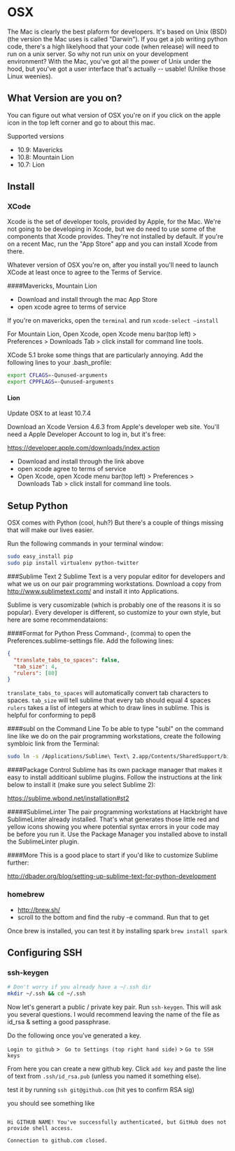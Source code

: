 # OSX

The Mac is clearly the best plaform for developers.  It's based on Unix (BSD) (the version the Mac uses is called "Darwin").  If you get a job writing python code, there's a high likelyhood that your code (when release) will need to run on a unix server.  So why not run unix on your development environment?  With the Mac, you've got all the power of Unix under the hood, but you've got a user interface that's actually -- usable! (Unlike those Linux weenies).

## What Version are you on?
You can figure out what version of OSX you're on if you click on the apple icon in the top left corner and go to about this mac.


Supported versions
- 10.9: Mavericks
- 10.8: Mountain Lion
- 10.7: Lion 


## Install

### XCode
Xcode is the set of developer tools, provided by Apple, for the Mac.  We're not going to be developing in Xcode, but we do need to use some of the components that Xcode provides.  They're not installed by default.  If you're on a recent Mac, run the "App Store" app and you can install Xcode from there.

Whatever version of OSX you're on, after you install you'll need to launch XCode at least once to agree to the Terms of Service.


####Mavericks, Mountain Lion

- Download and install through the mac App Store
- open xcode agree to terms of service

If you're on mavericks, open the `terminal` and run `xcode-select —install`

For Mountain Lion, Open Xcode, open Xcode menu bar(top left) > Preferences > Downloads Tab > click install for command line tools.

XCode 5.1 broke some things that are particularly annoying. Add the following lines to your .bash_profile:

````bash
export CFLAGS=-Qunused-arguments
export CPPFLAGS=-Qunused-arguments
````

#### Lion

Update OSX to at least 10.7.4

Download an Xcode Version 4.6.3 from Apple's developer web site.  You'll need a Apple Developer Account to log in, but it's free:

https://developer.apple.com/downloads/index.action

- Download and install through the link above
- open xcode agree to terms of service
- Open Xcode, open Xcode menu bar(top left) > Preferences > Downloads Tab > click install for command line tools.



## Setup Python

OSX comes with Python (cool, huh?)  But there's a couple of things missing that will make our lives easier.

Run the following commands in your terminal window:

````bash
sudo easy_install pip
sudo pip install virtualenv python-twitter
````


###Sublime Text 2
Sublime Text is a very popular editor for developers and what we us on our pair programming workstations.  Download a copy from http://www.sublimetext.com/ and install it into Applications.

Sublime is very cusomizable (which is probably one of the reasons it is so popular).  Every developer is different, so customize to your own style, but here are some recommendataions:

####Format for Python
Press Command-, (comma) to open the Preferences.sublime-settings file.  Add the following lines:

````json
{
  "translate_tabs_to_spaces": false,
  "tab_size": 4,
  "rulers": [80]
}
````

`translate_tabs_to_spaces` will automatically convert tab characters to spaces.
`tab_size` will tell sublime that every tab should equal 4 spaces
`rulers` takes a list of integers at which to draw lines in sublime. This is helpful for conforming to pep8


####subl on the Command Line
To be able to type "subl" on the command line like we do on the pair programming workstations, create the following symbloic link from the Terminal:

````bash
sudo ln -s /Applications/Sublime\ Text\ 2.app/Contents/SharedSupport/bin/subl /usr/local/bin
````

####Package Control
Sublime has its own package manager that makes it easy to install additioanl sublime plugins.  Follow the instructions at the link below to install it (make sure you select Sublime 2):

https://sublime.wbond.net/installation#st2

#####SublimeLinter
The pair programming workstations at Hackbright have SublimeLinter already installed. That's what generates those little red and yellow icons showing you where potential syntax errors in your code may be before you run it.  Use the Package Manager you installed above to install the SublimeLinter plugin. 

####More
This is a good place to start if you'd like to customize Sublime further:

http://dbader.org/blog/setting-up-sublime-text-for-python-development


### homebrew 
- http://brew.sh/
- scroll to the bottom and find the ruby -e command. Run that to get

Once brew is installed, you can test it by installing spark
` brew install spark `


## Configuring SSH
### ssh-keygen

````bash
# Don't worry if you already have a ~/.ssh dir
mkdir ~/.ssh && cd ~/.ssh
````

Now let's generart a public / private key pair.  Run `ssh-keygen`. This will ask you several questions. I would recommend leaving the name of the file as id_rsa & setting a good passphrase.

Do the following once you've generated a key. 

` Login to github ` > ` Go to Settings (top right hand side)` > `Go to SSH keys`


From here you can create a new github key. Click `add key` and paste the line of text from `.ssh/id_rsa.pub` (unless you named it something else).

test it by running  `ssh git@github.com` (hit yes to confirm RSA sig)

you should see something like
````

Hi GITHUB NAME! You've successfully authenticated, but GitHub does not provide shell access.

Connection to github.com closed.
````
